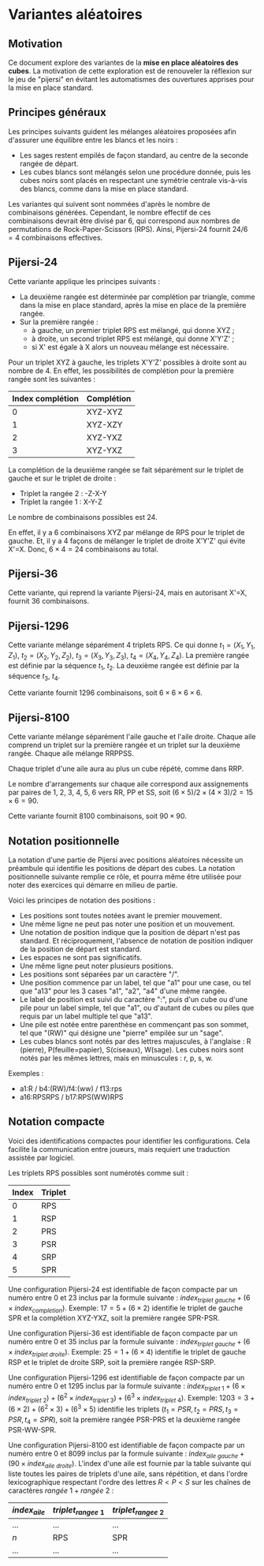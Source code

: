 # Variantes aléatoires

## Motivation

Ce document explore des variantes de la **mise en place aléatoires des cubes**. La motivation de cette exploration est de renouveler la réflexion sur le jeu de "pijersi" en évitant les automatismes des ouvertures apprises pour la mise en place standard.

## Principes généraux

Les principes suivants guident les mélanges aléatoires proposées afin d'assurer une équilibre entre les blancs et les noirs :

- Les sages restent empilés de façon standard, au centre de la seconde rangée de départ.
- Les cubes blancs sont mélangés selon une procédure donnée, puis les cubes noirs sont placés en respectant une symétrie centrale vis-à-vis des blancs, comme dans la mise en place standard.

Les variantes qui suivent sont nommées d'après le nombre de combinaisons générées. Cependant, le nombre effectif de ces combinaisons devrait être divisé par 6, qui correspond aux nombres de permutations de Rock-Paper-Scissors (RPS). Ainsi, Pijersi-24 fournit $24/6=4$ combinaisons effectives.

## Pijersi-24

Cette variante applique les principes suivants :

- La deuxième rangée est déterminée par complétion par triangle, comme dans la mise en place standard, après la mise en place de la première rangée.
- Sur la première rangée : 
  - à gauche, un premier triplet RPS est mélangé, qui donne XYZ ; 
  - à droite, un second triplet RPS est mélangé, qui donne X'Y'Z' ;
  - si X' est égale à X alors un nouveau mélange est nécessaire.


Pour un triplet XYZ à gauche, les triplets X'Y'Z' possibles à droite sont au nombre de 4. En effet, les possibilités de complétion pour la première rangée sont les suivantes :

| Index complétion | Complétion |
| ---------------- | ---------- |
| 0                | XYZ-XYZ    |
| 1                | XYZ-XZY    |
| 2                | XYZ-YXZ    |
| 3                | XYZ-YXZ    |

La complétion de la deuxième rangée se fait séparément sur le triplet de gauche et sur le triplet de droite :

- Triplet la rangée 2 : -Z-X-Y
- Triplet la rangée 1 : X-Y-Z

Le nombre de combinaisons possibles est $24$.

En effet, il y a 6 combinaisons XYZ par mélange de RPS pour le triplet de gauche. Et, il y a 4 façons de mélanger le triplet de droite X'Y'Z' qui évite X'=X. Donc, $6\times 4 = 24$ combinaisons au total.

## Pijersi-36

Cette variante, qui reprend la variante Pijersi-24, mais en autorisant X'=X, fournit $36$ combinaisons.

## Pijersi-1296
Cette variante mélange séparément 4 triplets RPS. Ce qui donne $t_1=(X_1, Y_1, Z_1)$, $t_2=(X_2, Y_2, Z_2)$, $t_3=(X_3, Y_3, Z_3)$, $t_4=(X_4, Y_4, Z_4)$. La première rangée est définie par la séquence $t_1$, $t_2$. La deuxième rangée est définie par la séquence $t_3$, $t_4$.

Cette variante fournit $1296$ combinaisons, soit $6 \times 6 \times 6 \times 6$.

## Pijersi-8100
Cette variante mélange séparément l'aile gauche et l'aile droite. Chaque aile comprend un triplet sur la première rangée et un triplet sur la deuxième rangée. Chaque aile mélange RRPPSS.

Chaque triplet d'une aile aura au plus un cube répété, comme dans RRP.

Le nombre d'arrangements sur chaque aile correspond aux assignements par paires de 1, 2, 3, 4, 5, 6 vers RR, PP et SS, soit $(6\times 5)/2 \times (4\times 3)/2 = 15\times 6 = 90$. 

Cette variante fournit $8100$ combinaisons, soit $90\times 90$.

## Notation positionnelle

La notation d'une partie de Pijersi avec positions aléatoires nécessite un préambule qui identifie les positions de départ des cubes. La notation positionnelle suivante remplie ce rôle, et pourra même être utilisée pour noter des exercices qui démarre en milieu de partie.

Voici les principes de notation des positions :

- Les positions sont toutes notées avant le premier mouvement.
- Une même ligne ne peut pas noter une position et un mouvement.
- Une notation de position indique que la position de départ n'est pas standard. Et réciproquement, l'absence de notation de position indiquer de la position de départ est standard.
- Les espaces ne sont pas significatifs. 
- Une même ligne peut noter plusieurs positions.
- Les positions sont séparées par un caractère "/".
- Une position commence par un label, tel que "a1" pour une case, ou tel que  "a13" pour les 3 cases "a1", "a2", "a4" d'une même rangée.
- Le label de position est suivi du caractère ":", puis d'un cube ou d'une pile pour un label simple, tel que "a1", ou d'autant de cubes ou piles que requis par un label multiple tel que "a13".
- Une pile est notée entre parenthèse en commençant pas son sommet, tel que "(RW)" qui désigne une "pierre" empilée sur un "sage".
- Les cubes blancs sont notés par des lettres majuscules, à l'anglaise : R (pierre), P(feuille=papier), S(ciseaux), W(sage). Les cubes noirs sont notés par les mêmes lettres, mais en minuscules : r, p, s, w.

Exemples :

-  a1:R  / b4:(RW)/f4:(ww)   / f13:rps
- a16:RPSRPS / b17:RPS(WW)RPS

## Notation compacte

Voici des identifications compactes pour identifier les configurations. Cela facilite la communication entre joueurs, mais requiert une traduction assistée par logiciel.

Les triplets RPS possibles sont numérotés comme suit :

| Index | Triplet |
| ----- | ------- |
| 0     | RPS     |
| 1     | RSP     |
| 2     | PRS     |
| 3     | PSR     |
| 4     | SRP     |
| 5     | SPR     |

Une configuration Pijersi-24 est identifiable de façon compacte par un numéro entre 0 et 23 inclus par la formule suivante : $index_{triplet\ gauche} + ( 6 \times index_{completion} )$. Exemple: $17 = 5 + (6 \times 2)$ identifie le triplet de gauche SPR et la complétion XYZ-YXZ, soit la première rangée SPR-PSR.

Une configuration Pijersi-36 est identifiable de façon compacte par un numéro entre 0 et 35 inclus par la formule suivante : $index_{triplet\ gauche} + (6 \times index_{triplet\ droite} )$. Exemple: $25 = 1 + (6 \times 4)$ identifie le triplet  de gauche RSP et le triplet de droite SRP, soit la première rangée RSP-SRP.

Une configuration Pijersi-1296 est identifiable de façon compacte par un numéro entre 0 et 1295 inclus par la formule suivante : $index_{triplet\ 1} + ( 6 \times index_{triplet\ 2} ) + ( 6^2 \times index_{triplet\ 3} ) + ( 6^3 \times index_{triplet\ 4} )$. Exemple: $1203 = 3 + (6 \times 2) + (6^2 \times 3)+ (6^3 \times 5)$ identifie les triplets  $(t_1=PSR, t_2=PRS, t_3=PSR, t_4=SPR)$, soit la première rangée PSR-PRS et la deuxième rangée PSR-WW-SPR.

Une configuration Pijersi-8100 est identifiable de façon compacte par un numéro entre 0 et 8099 inclus par la formule suivante : $index_{aile\ gauche} + (90 \times index_{aile\ droite})$. L'index d'une aile est fournie par la table suivante qui liste toutes les paires de triplets d'une aile, sans répétition, et dans l'ordre lexicographique respectant l'ordre des lettres $R < P < S$ sur les chaînes de caractères $rangée\ 1 + rangée\ 2$ :

| $index_{aile}$ | $triplet_{rangee\ 1}$ | $triplet_{rangee\ 2}$ |
| -------------- | --------------------- | --------------------- |
| $...$          | $...$                 | $...$                 |
| $n$            | RPS                   | SPR                   |
| $...$          | $...$                 | $...$                 |
